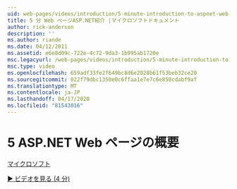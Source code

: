 ```yaml
---
uid: web-pages/videos/introduction/5-minute-introduction-to-aspnet-web-pages
title: 5 分 Web ページASP.NET紹介 |マイクロソフトドキュメント
author: rick-anderson
description: ''
ms.author: riande
ms.date: 04/12/2011
ms.assetid: e6e8d09c-722e-4c72-9da3-1b995ab1720e
msc.legacyurl: /web-pages/videos/introduction/5-minute-introduction-to-aspnet-web-pages
msc.type: video
ms.openlocfilehash: 659adf33fe2f649bc8d6e2028b61f53beb32ce20
ms.sourcegitcommit: 022f79dbc1350e0c6ffaa1e7e7c6e850cdabf9af
ms.translationtype: MT
ms.contentlocale: ja-JP
ms.lasthandoff: 04/17/2020
ms.locfileid: "81543016"
---
```

# <a name="5-minute-introduction-to-aspnet-web-pages"></a>5 ASP.NET Web ページの概要

[マイクロソフト](https://github.com/microsoft)

[&#9654; ビデオを見る (4 分)](https://channel9.msdn.com/Blogs/ASP-NET-Site-Videos/5-minute-introduction-to-aspnet-web-pages)
